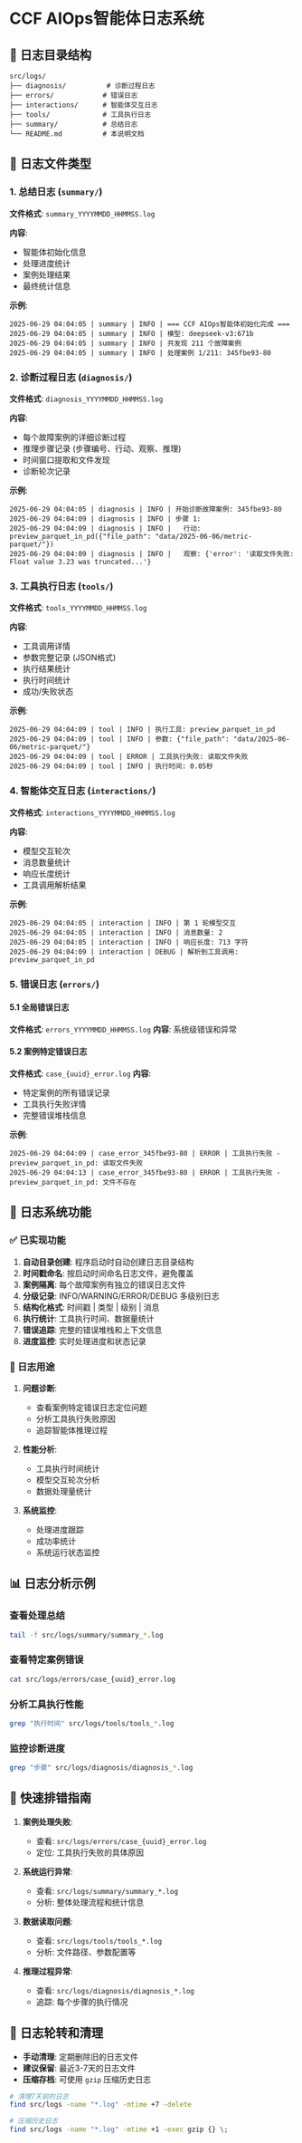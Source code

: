# CCF AIOps智能体日志系统

## 📁 日志目录结构

```
src/logs/
├── diagnosis/          # 诊断过程日志
├── errors/            # 错误日志
├── interactions/      # 智能体交互日志  
├── tools/             # 工具执行日志
├── summary/           # 总结日志
└── README.md          # 本说明文档
```

## 📝 日志文件类型

### 1. 总结日志 (`summary/`)
**文件格式**: `summary_YYYYMMDD_HHMMSS.log`

**内容**:
- 智能体初始化信息
- 处理进度统计
- 案例处理结果
- 最终统计信息

**示例**:
```
2025-06-29 04:04:05 | summary | INFO | === CCF AIOps智能体初始化完成 ===
2025-06-29 04:04:05 | summary | INFO | 模型: deepseek-v3:671b
2025-06-29 04:04:05 | summary | INFO | 共发现 211 个故障案例
2025-06-29 04:04:05 | summary | INFO | 处理案例 1/211: 345fbe93-80
```

### 2. 诊断过程日志 (`diagnosis/`)
**文件格式**: `diagnosis_YYYYMMDD_HHMMSS.log`

**内容**:
- 每个故障案例的详细诊断过程
- 推理步骤记录 (步骤编号、行动、观察、推理)
- 时间窗口提取和文件发现
- 诊断轮次记录

**示例**:
```
2025-06-29 04:04:05 | diagnosis | INFO | 开始诊断故障案例: 345fbe93-80
2025-06-29 04:04:09 | diagnosis | INFO | 步骤 1:
2025-06-29 04:04:09 | diagnosis | INFO |   行动: preview_parquet_in_pd({"file_path": "data/2025-06-06/metric-parquet/"})
2025-06-29 04:04:09 | diagnosis | INFO |   观察: {'error': '读取文件失败: Float value 3.23 was truncated...'}
```

### 3. 工具执行日志 (`tools/`)
**文件格式**: `tools_YYYYMMDD_HHMMSS.log`

**内容**:
- 工具调用详情
- 参数完整记录 (JSON格式)
- 执行结果统计
- 执行时间统计
- 成功/失败状态

**示例**:
```
2025-06-29 04:04:09 | tool | INFO | 执行工具: preview_parquet_in_pd
2025-06-29 04:04:09 | tool | INFO | 参数: {"file_path": "data/2025-06-06/metric-parquet/"}
2025-06-29 04:04:09 | tool | ERROR | 工具执行失败: 读取文件失败
2025-06-29 04:04:09 | tool | INFO | 执行时间: 0.05秒
```

### 4. 智能体交互日志 (`interactions/`)
**文件格式**: `interactions_YYYYMMDD_HHMMSS.log`

**内容**:
- 模型交互轮次
- 消息数量统计
- 响应长度统计
- 工具调用解析结果

**示例**:
```
2025-06-29 04:04:05 | interaction | INFO | 第 1 轮模型交互
2025-06-29 04:04:05 | interaction | INFO | 消息数量: 2
2025-06-29 04:04:05 | interaction | INFO | 响应长度: 713 字符
2025-06-29 04:04:09 | interaction | DEBUG | 解析到工具调用: preview_parquet_in_pd
```

### 5. 错误日志 (`errors/`)

#### 5.1 全局错误日志
**文件格式**: `errors_YYYYMMDD_HHMMSS.log`
**内容**: 系统级错误和异常

#### 5.2 案例特定错误日志
**文件格式**: `case_{uuid}_error.log`
**内容**: 
- 特定案例的所有错误记录
- 工具执行失败详情
- 完整错误堆栈信息

**示例**:
```
2025-06-29 04:04:09 | case_error_345fbe93-80 | ERROR | 工具执行失败 - preview_parquet_in_pd: 读取文件失败
2025-06-29 04:04:13 | case_error_345fbe93-80 | ERROR | 工具执行失败 - preview_parquet_in_pd: 文件不存在
```

## 🔧 日志系统功能

### ✅ 已实现功能

1. **自动目录创建**: 程序启动时自动创建日志目录结构
2. **时间戳命名**: 按启动时间命名日志文件，避免覆盖
3. **案例隔离**: 每个故障案例有独立的错误日志文件
4. **分级记录**: INFO/WARNING/ERROR/DEBUG 多级别日志
5. **结构化格式**: 时间戳 | 类型 | 级别 | 消息
6. **执行统计**: 工具执行时间、数据量统计
7. **错误追踪**: 完整的错误堆栈和上下文信息
8. **进度监控**: 实时处理进度和状态记录

### 🎯 日志用途

1. **问题诊断**: 
   - 查看案例特定错误日志定位问题
   - 分析工具执行失败原因
   - 追踪智能体推理过程

2. **性能分析**:
   - 工具执行时间统计
   - 模型交互轮次分析
   - 数据处理量统计

3. **系统监控**:
   - 处理进度跟踪
   - 成功率统计
   - 系统运行状态监控

## 📊 日志分析示例

### 查看处理总结
```bash
tail -f src/logs/summary/summary_*.log
```

### 查看特定案例错误
```bash
cat src/logs/errors/case_{uuid}_error.log
```

### 分析工具执行性能
```bash
grep "执行时间" src/logs/tools/tools_*.log
```

### 监控诊断进度
```bash
grep "步骤" src/logs/diagnosis/diagnosis_*.log
```

## 🚀 快速排错指南

1. **案例处理失败**:
   - 查看: `src/logs/errors/case_{uuid}_error.log`
   - 定位: 工具执行失败的具体原因

2. **系统运行异常**:
   - 查看: `src/logs/summary/summary_*.log`
   - 分析: 整体处理流程和统计信息

3. **数据读取问题**:
   - 查看: `src/logs/tools/tools_*.log`
   - 分析: 文件路径、参数配置等

4. **推理过程异常**:
   - 查看: `src/logs/diagnosis/diagnosis_*.log`
   - 追踪: 每个步骤的执行情况

## 🔄 日志轮转和清理

- **手动清理**: 定期删除旧的日志文件
- **建议保留**: 最近3-7天的日志文件
- **压缩存档**: 可使用 `gzip` 压缩历史日志

```bash
# 清理7天前的日志
find src/logs -name "*.log" -mtime +7 -delete

# 压缩历史日志
find src/logs -name "*.log" -mtime +1 -exec gzip {} \;
``` 